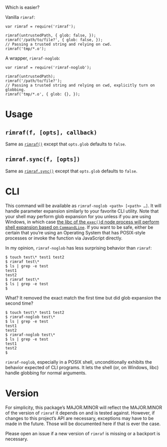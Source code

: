 Which is easier?

Vanilla `rimraf`:

    var rimraf = require('rimraf');
    
    rimraf(untrustedPath, { glob: false, });
    rimraf('/path/to/file?', { glob: false, });
    // Passing a trusted string and relying on cwd.
    rimraf('tmp/*.o');

A wrapper, `rimraf-noglob`:

    var rimraf = require('rimraf-noglob');
    
    rimraf(untrustedPath);
    rimraf('/path/to/file?');
    // Passing a trusted string and relying on cwd, explicitly turn on globbing.
    rimraf('tmp/*.o', { glob: {}, });

# Usage

## `rimraf(f, [opts], callback)`

Same as [`rimraf()`](https://github.com/isaacs/rimraf#api) except that
`opts.glob` defaults to `false`.

## `rimraf.sync(f, [opts])`

Same as [`rimraf.sync()`](https://github.com/isaacs/rimraf#rimrafsync)
except that `opts.glob` defaults to `false`.

# CLI

This command will be available as `rimraf-noglob <path> [<path>
…]`. It will handle parameter expansion similarly to your favorite
CLI utility. Note that your shell may perform glob expansion for you
unless if you are using Windows, in which case [the libc of the
`exec()`d node process will perform shell expansion based on
`CommandLine`](http://stackoverflow.com/a/4094897/429091). If you
want to be safe, either be certain that you’re using an Operating
System that has POSIX-style processes or invoke the function via
JavaScript directly.

In my opinion, `rimraf-noglob` has less surprising behavior than
`rimraf`:

    $ touch test\* test1 test2
    $ rimraf test\*
    $ ls | grep -e test
    test1
    test2
    $ rimraf test\*
    $ ls | grep -e test
    $

What? It removed the exact match the first time but did glob expansion
the second time?

    $ touch test\* test1 test2
    $ rimraf-noglob test\*
    $ ls | grep -e test
    test1
    test2
    $ rimraf-noglob test\*
    $ ls | grep -e test
    test1
    test2
    $

`rimraf-noglob`, especially in a POSIX shell, unconditionally exhibits
the behavior expected of CLI programs. It lets the shell (or, on
Windows, libc) handle globbing for normal arguments.

# Version

For simplicity, this package’s MAJOR.MINOR will reflect the
MAJOR.MINOR of the version of `rimraf` it depends on and is tested
against. However, if changes to this project’s API are necessary,
exceptions may have to be made in the future. Those will be documented
here if that is ever the case.

Please open an issue if a new version of `rimraf` is missing or a
backport is necessary.
